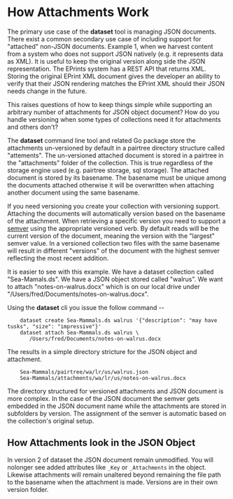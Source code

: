 How Attachments Work
====================

The primary use case of the __dataset__ tool is managing JSON documents. There exist a common secondary use case of including support for \"attached\" non-JSON documents. Example 1, when we harvest content from a system who does not support JSON natively (e.g. it represents data as XML). It is useful to keep the original version along side the JSON representation. The EPrints system has a REST API that returns XML. Storing the original EPrint XML document gives the developer an ability to verify that their JSON rendering matches the EPrint XML should their JSON needs change in the future.

This raises questions of how to keep things simple while supporting an arbitrary number of attachments for JSON object document?  How do you handle versioning when some types of collections need it for attachments and others don\'t?

The __dataset__ command line tool and related Go package store the attachments un-versioned by default in a pairtree directory  structure called "attements". The un-versioned attached document is stored in a pairtree in the "attachments" folder of the  collection. This is true regardless of the storage engine used (e.g. pairtree storage, sql storage). The attached document is stored by its basename. The basename must be unique among the documents attached otherwise it will be overwritten when attaching  another document using the same basename.

If you need versioning you create your collection with versioning support. Attaching the documents will automatically version based on the basename of the attachment. When retrieving a specific version you need to support a [semver](https://semver.org) using the appropriate versioned verb.  By default reads will be the current version of the document, meaning the version with the "largest" semver value. In a versioned collection two files with the same basename will result in different "versions" of the document with the highest semver reflecting the most recent addition.

It is easier to see with this example. We have a dataset collection called \"Sea-Mamals.ds\". We have a JSON object stored called \"walrus\". We want to attach \"notes-on-walrus.docx\" which is on our local drive under \"/Users/fred/Documents/notes-on-walrus.docx\".

Using the __dataset__ cli you issue the follow command \--

```shell
    dataset create Sea-Mammals.ds walrus '{"description": "may have tusks", "size": "impressive"}'
    dataset attach Sea-Mammals.ds walrus \
       /Users/fred/Documents/notes-on-walrus.docx
```

The results in a simple directory stricture for the JSON object and attachment.

        Sea-Mammals/pairtree/wa/lr/us/walrus.json
        Sea-Mammals/attachments/wa/lr/us/notes-on-walrus.docx

The directory structured for versioned attachments and JSON document is more complex. In the case of the JSON document the semver  gets embedded in the JSON document name while the attachments are stored in subfolders by version. The assignment of the semver is automatic based on the collection's original setup.


How Attachments look in the JSON Object
---------------------------------------

In version 2 of dataset the JSON document remain unmodified. You will nolonger see added attributes like `_Key` or `_Attachments`  in the object. Likewise attachments will remain unaltered beyond remaining the file path to the basename when the attachment is made. Versions are in their own version folder.
